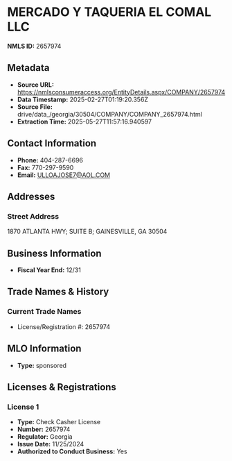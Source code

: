 # MERCADO Y TAQUERIA EL COMAL LLC

**NMLS ID:** 2657974

## Metadata
- **Source URL:** https://nmlsconsumeraccess.org/EntityDetails.aspx/COMPANY/2657974
- **Data Timestamp:** 2025-02-27T01:19:20.356Z
- **Source File:** drive/data_/georgia/30504/COMPANY/COMPANY_2657974.html
- **Extraction Time:** 2025-05-27T11:57:16.940597

## Contact Information
- **Phone:** 404-287-6696
- **Fax:** 770-297-9590
- **Email:** ULLOAJOSE7@AOL.COM

## Addresses
### Street Address
1870 ATLANTA HWY; SUITE B; GAINESVILLE, GA 30504

## Business Information
- **Fiscal Year End:** 12/31

## Trade Names & History
### Current Trade Names
- License/Registration #: 2657974

## MLO Information
- **Type:** sponsored

## Licenses & Registrations

### License 1
- **Type:** Check Casher License
- **Number:** 2657974
- **Regulator:** Georgia
- **Issue Date:** 11/25/2024
- **Authorized to Conduct Business:** Yes
